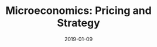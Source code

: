 ---
title: "Microeconomics: Pricing and Strategy"
collection: teaching
type: "Course Assistant"
permalink: /teaching/micro-pricing-2019
venue: "Aalto University, Department of Economics"
date: 2019-01-09
location: "Espoo, Finland"
---